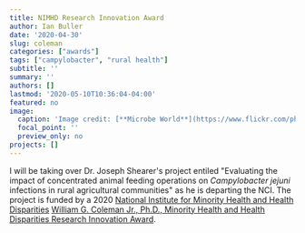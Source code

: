```yaml
---
title: NIMHD Research Innovation Award
author: Ian Buller
date: '2020-04-30'
slug: coleman
categories: ["awards"]
tags: ["campylobacter", "rural health"]
subtitle: ''
summary: ''
authors: []
lastmod: '2020-05-10T10:36:04-04:00'
featured: no
image: 
  caption: 'Image credit: [**Microbe World**](https://www.flickr.com/photos/42636622@N07/6055673653)'
  focal_point: ''
  preview_only: no
projects: []
---
```


I will be taking over Dr. Joseph Shearer's project entiled "Evaluating the impact of concentrated animal feeding operations on *Campylobacter jejuni* infections in rural agricultural communities" as he is departing the NCI. The project is funded by a 2020 [National Institute for Minority Health and Health Disparities](https://www.nimhd.nih.gov/) [William G. Coleman Jr., Ph.D., Minority Health and Health Disparities Research Innovation Award](https://www.nimhd.nih.gov/programs/intramural/research-award/index.html).